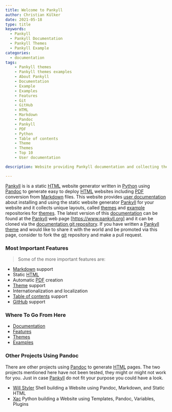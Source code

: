 ```yaml
---
title: Welcome to Pankyll
author: Christian Külker
date: 2021-05-18
type: title
keywords:
  - Pankyll
  - Pankyll Documentation
  - Pankyll Themes
  - Pankyll Example
categories:
  - documentation
tags:
    - Pankyll themes
    - Pankyll themes examples
    - About Pankyll
    - Documentation
    - Example
    - Examples
    - Features
    - Git
    - GitHub
    - HTML
    - Markdown
    - Pandoc
    - Pankyll
    - PDF
    - Python
    - Table of contents
    - Theme
    - Themes
    - Top 10
    - User documentation

description: Website providing Pankyll documentation and collecting themes

---
```


[Pankyll] is is a static [HTML] website generator written in [Python] using
[Pandoc] to generate easy to deploy [HTML] websites including [PDF] conversion
from [Markdown] files. This website provides [user documentation] about
installing and using the static website generator [Pankyll] for your website
and it collects unique layouts, called [themes] and [example] repositories for
[themes]. The latest version of this [documentation] can be found at the
[Pankyll] web page [https://www.pankyll.org] and it can be cloned via the
[documentation git repository]. If you have written a [Pankyll] [theme] and
would like to share it with the world and be promoted via this page, consider
to fork the [git] repository and make a pull request.

### Most Important Features

> Some of the more important features are:

* [Markdown] support
* Static [HTML]
* Automatic [PDF] creation
* [Theme] support
* Internationalization and localization
* [Table of contents] support
* [GitHub] support

### Where To Go From Here

* [Documentation]
* [Features]
* [Themes]
* [Examples]

### Other Projects Using Pandoc

There are other projects using [Pandoc] to generate [HTML] pages. The two
projects mentioned here have not been tested, they might or might not work for
you. Just in case [Pankyll] do not fit your purpose you could have a look.

* [Will Styler] Shell building a Website using Pandoc, Markdown, and Static
  HTML
* [Xac] Python building a Website using Templates, Pandoc, Variables, Plugins

[Documentation]: /en_US/Documentation
[documentation git repository]: https://github.com/ckuelker/pankyll-documentation
[Example]: /en_US/Example-Sites
[Examples]: /en_US/Example-Sites
[Features]: /en_US/Documentation/Features
[Git]: https://en.wikipedia.org/wiki/Git
[GitHub]: https://github.com
[HTML]: https://en.wikipedia.org/wiki/HTML
[Https://www.pankyll.org]: https://www.pankyll.org
[Markdown]: https://en.wikipedia.org/wiki/Markdown
[Pandoc]: https://pandoc.org/
[Pankyll]: https://www.pankyll.org/
[PDF]: https://en.wikipedia.org/wiki/PDF
[Python]: https://www.python.org/
[Table of contents]: https://en.wikipedia.org/wiki/Table_of_contents
[Theme]: /en_US/Pankyll-Themes/
[Themes]: /en_US/Pankyll-Themes/
[User documentation]: /en_US/Documentation
[Will Styler]: http://wstyler.ucsd.edu/posts/pandoc_website.html
[Xac]: https://xyne.archlinux.ca/projects/xac/xac.html

